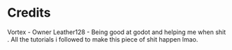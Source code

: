 # Credits

Vortex - Owner
Leather128 - Being good at godot and helping me when shit .
All the tutorials i followed to make this piece of shit happen lmao.
